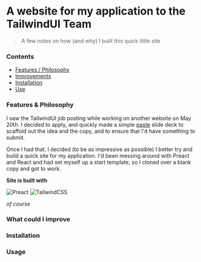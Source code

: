 # A website for my application to the TailwindUI Team

> A few notes on how (and why) I built this quick little site

### Contents

- [Features / Philosophy](#features)
- [Improvements](#what-could-i-improve)
- [Installation](#installation)
- [Use](#usage)

### Features & Philosophy

I saw the TailwindUI job posting while working on another website on May 20th. I decided to apply, and quickly made a simple [paste](https://pasteapp.com/p/Y7WGkslVK34?view=w1NXIGoMOQ2) slide deck to scaffold out the idea and the copy, and to ensure that I'd have something to submit.

Once I had that, I decided (to be as impressive as possible) I better try and build a quick site for my application. I'd been messing around with Preact and React and had set myself up a start template, so I cloned over a blank copy and got to work.

**Site is built with**

![Preact](https://raw.githubusercontent.com/preactjs/preact/8b0bcc927995c188eca83cba30fbc83491cc0b2f/logo.svg?sanitize=true)
![TailwindCSS](https://camo.githubusercontent.com/87d7034892fd41dc88f3606bb44b853f87cd2c51/68747470733a2f2f7265666163746f72696e6775692e6e7963332e63646e2e6469676974616c6f6365616e7370616365732e636f6d2f7461696c77696e642d6c6f676f2e737667)

_of course_

### What could I improve

### Installation

### Usage
